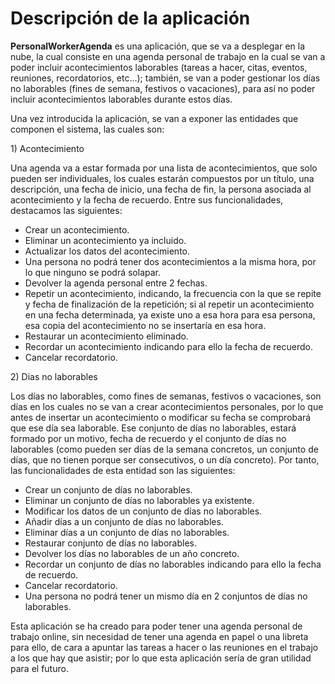 # Descripción de la aplicación

**PersonalWorkerAgenda** es una aplicación, que se va a desplegar en la nube, la cual consiste en una agenda personal de 
trabajo en la cual se van a poder incluir acontecimientos laborables (tareas a hacer, citas, eventos, reuniones, 
recordatorios, etc...); también, se van a poder gestionar los días no laborables (fines de semana, festivos o 
vacaciones), para así no poder incluir acontecimientos laborables durante estos días.

Una vez introducida la aplicación, se van a exponer las entidades que componen el sistema, las cuales son:

1\) Acontecimiento

Una agenda va a estar formada por una lista de acontecimientos, que solo pueden ser individuales, los cuales estarán 
compuestos por un título, una descripción, una fecha de inicio, una fecha de fin, la persona asociada al acontecimiento
y la fecha de recuerdo. Entre sus funcionalidades, destacamos las siguientes:

- Crear un acontecimiento.
- Eliminar un acontecimiento ya incluido.
- Actualizar los datos del acontecimiento.
- Una persona no podrá tener dos acontecimientos a la misma hora, por lo que ninguno se podrá solapar.
- Devolver la agenda personal entre 2 fechas.
- Repetir un acontecimiento, indicando, la frecuencia con la que se repite y fecha de finalización de la repetición; 
si al repetir un acontecimiento en una fecha determinada, ya existe uno a esa hora para esa persona, esa copia del 
acontecimiento no se insertaría en esa hora.
- Restaurar un acontecimiento eliminado.
- Recordar un acontecimiento indicando para ello la fecha de recuerdo.
- Cancelar recordatorio.

2\) Dias no laborables 

Los días no laborables, como fines de semanas, festivos o vacaciones, son días en los cuales no se van a crear 
acontecimientos personales, por lo que antes de insertar un acontecimiento o modificar su fecha se comprobará que ese 
día sea laborable. Ese conjunto de días no laborables, estará formado por un motivo, fecha de recuerdo y el conjunto
de días no laborables (como pueden ser días de la semana concretos, un conjunto de días, que no tienen porque ser 
consecutivos, o un día concreto). Por tanto, las funcionalidades de esta entidad son las siguientes: 

- Crear un conjunto de días no laborables.
- Eliminar un conjunto de días no laborables ya existente.
- Modificar los datos de un conjunto de días no laborables.
- Añadir días a un conjunto de días no laborables.
- Eliminar días a un conjunto de días no laborables.
- Restaurar conjunto de días no laborables.
- Devolver los días no laborables de un año concreto.
- Recordar un conjunto de días no laborables indicando para ello la fecha de recuerdo.
- Cancelar recordatorio.
- Una persona no podrá tener un mismo día en 2 conjuntos de días no laborables.

Esta aplicación se ha creado para poder tener una agenda personal de trabajo online, sin necesidad de tener una agenda 
en papel o una libreta para ello, de cara a apuntar las tareas a hacer o las reuniones en el trabajo a los que hay que 
asistir; por lo que esta aplicación sería de gran utilidad para el futuro.